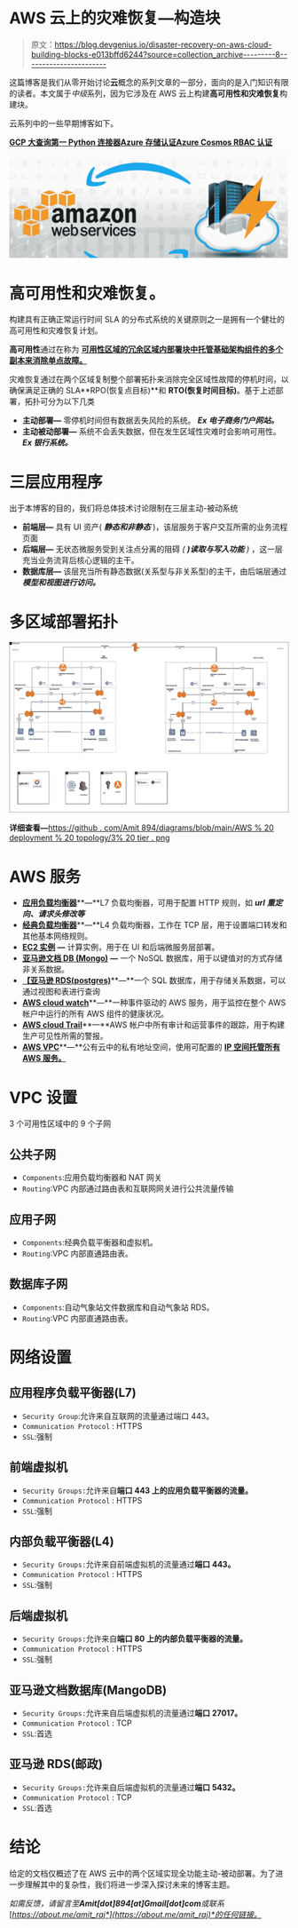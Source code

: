 # AWS 云上的灾难恢复—构造块

> 原文：<https://blog.devgenius.io/disaster-recovery-on-aws-cloud-building-blocks-e013bffd6244?source=collection_archive---------8----------------------->

这篇博客是我们从零开始讨论**云**概念的系列文章的一部分，面向的是入门知识有限的读者。本文属于*中级*系列，因为它涉及在 AWS 云上构建**高可用性和灾难恢复**构建块。

云系列中的一些早期博客如下。

[**GCP 大查询第一 Python 连接器**](/gcp-big-query-writing-my-first-python-connector-1140b022b88a)[**Azure 存储认证**](/navigating-azure-storage-authentication-options-using-a-java-client-d8ab31e12308)[**Azure Cosmos RBAC 认证**](/azure-cosmos-db-rbac-authentication-using-a-java-client-720b20c637fe)

![](img/e48fa86bc849b7f3831f4a10ee23fa8a.png)

# 高可用性和灾难恢复。

构建具有正确正常运行时间 SLA 的分布式系统的关键原则之一是拥有一个健壮的高可用性和灾难恢复计划。

**高可用性**通过在称为 [**可用性区域的冗余区域内部署块中托管基础架构组件的多个副本来消除单点故障。**](https://docs.aws.amazon.com/AWSEC2/latest/UserGuide/using-regions-availability-zones.html)

灾难恢复通过在两个区域复制整个部署拓扑来消除完全区域性故障的停机时间，以确保满足正确的 SLA**RPO(恢复点目标)**和 **RTO(恢复时间目标)**。基于上述部署，拓扑可分为以下几类

*   **主动部署—** 零停机时间但有数据丢失风险的系统。 ***Ex 电子商务门户网站。***
*   **主动被动部署—** 系统不会丢失数据，但在发生区域性灾难时会影响可用性。 ***Ex 银行系统。***

# 三层应用程序

出于本博客的目的，我们将总体技术讨论限制在三层主动-被动系统

*   **前端层—** 具有 UI 资产( ***静态和非静态*** )，该层服务于客户交互所需的业务流程页面
*   **后端层—** 无状态微服务受到关注点分离的阻碍 *(* ***)读取与写入功能*** *)* ，这一层充当业务流背后核心逻辑的主干。
*   **数据库层—** 该层充当所有静态数据(关系型与非关系型)的主干，由后端层通过 ***模型和视图进行访问。***

# 多区域部署拓扑

![](img/f83dbd2e2f0ad72f4a9f93766c9e1023.png)

**详细查看—**[https://github . com/Amit 894/diagrams/blob/main/AWS % 20 deployment % 20 topology/3% 20 tier . png](https://github.com/amit894/diagrams/blob/main/AWS%20Deployment%20Topology/3%20Tier.png)

# AWS 服务

*   [**应用负载均衡器**](https://docs.aws.amazon.com/elasticloadbalancing/latest/application/introduction.html)**—**L7 负载均衡器，可用于配置 HTTP 规则，如 ***url 重定向、请求头修改等***
*   [**经典负载均衡器**](https://docs.aws.amazon.com/elasticloadbalancing/latest/classic/introduction.html)**—**L4 负载均衡器，工作在 TCP 层，用于设置端口转发和其他基本网络规则。
*   [**EC2 实例**](https://aws.amazon.com/ec2/) **—** 计算实例，用于在 UI 和后端微服务层部署。
*   [**亚马逊文档 DB (Mongo)**](https://docs.aws.amazon.com/documentdb/latest/developerguide/what-is.html) **—** 一个 NoSQL 数据库，用于以键值对的方式存储非关系数据。
*   [**【亚马逊 RDS(postgres)**](https://aws.amazon.com/rds/postgresql/)**—**一个 SQL 数据库，用于存储关系数据，可以通过视图和表进行查询
*   [**AWS cloud watch**](https://aws.amazon.com/cloudwatch/)**—**一种事件驱动的 AWS 服务，用于监控在整个 AWS 帐户中运行的所有 AWS 组件的健康状况。
*   [**AWS cloud Trail**](https://docs.aws.amazon.com/awscloudtrail/latest/userguide/cloudtrail-user-guide.html)**—**AWS 帐户中所有审计和运营事件的跟踪，用于构建生产可见性所需的警报。
*   [**AWS VPC**](https://docs.aws.amazon.com/vpc/latest/userguide/what-is-amazon-vpc.html)**—**公有云中的私有地址空间，使用可配置的 [**IP 空间托管所有 AWS 服务。**](https://en.wikipedia.org/wiki/IP_address)

# VPC 设置

3 个可用性区域中的 9 个子网

## 公共子网

*   `Components`:应用负载均衡器和 NAT 网关
*   `Routing`:VPC 内部通过路由表和互联网网关进行公共流量传输

## 应用子网

*   `Components`:经典负载平衡器和虚拟机。
*   `Routing`:VPC 内部直通路由表。

## 数据库子网

*   `Components`:自动气象站文件数据库和自动气象站 RDS。
*   `Routing`:VPC 内部直通路由表。

# 网络设置

## 应用程序负载平衡器(L7)

*   `Security Group`:允许来自互联网的流量通过端口 443。
*   `Communication Protocol` : HTTPS
*   `SSL`:强制

## 前端虚拟机

*   `Security Groups:`允许来自**端口 443 上的应用负载平衡器的流量。**
*   `Communication Protocol` : HTTPS
*   `SSL`:强制

## 内部负载平衡器(L4)

*   `Security Groups:`允许来自前端虚拟机的流量通过**端口 443。**
*   `Communication Protocol` : HTTPS
*   `SSL`:强制

## 后端虚拟机

*   `Security Groups:`允许来自**端口 80 上的内部负载平衡器的流量。**
*   `Communication Protocol` : HTTPS
*   `SSL`:强制

## 亚马逊文档数据库(MangoDB)

*   `Security Groups:`允许来自后端虚拟机的流量通过**端口 27017。**
*   `Communication Protocol` : TCP
*   `SSL`:首选

## 亚马逊 RDS(邮政)

*   `Security Groups:`允许来自后端虚拟机的流量通过**端口 5432。**
*   `Communication Protocol` : TCP
*   `SSL`:首选

# 结论

给定的文档仅概述了在 AWS 云中的两个区域实现全功能主动-被动部署。为了进一步理解其中的复杂性，我们将进一步深入探讨未来的博客主题。

*如需反馈，请留言至****Amit[dot]894[at]Gmail[dot]com****或联系*[*https://about.me/amit_raj*](https://about.me/amit_raj)*的任何链接。*